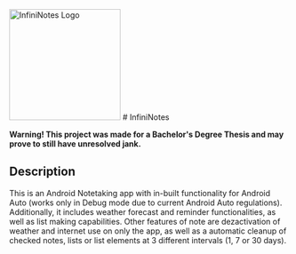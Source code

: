 <img src="InfiniNotes---NoteTaking-App/app/src/main/res/drawable/design_logo_aplicatie_centratnobg.png" alt="InfiniNotes Logo" width="200"/>
# InfiniNotes

**Warning! This project was made for a Bachelor's Degree Thesis and may prove to still have unresolved jank.**

## Description
This is an Android Notetaking app with in-built functionality for Android Auto (works only in Debug mode due to current Android Auto regulations).
Additionally, it includes weather forecast and reminder functionalities, as well as list making capabilities. 
Other features of note are dezactivation of weather and internet use on only the app, as well as a automatic cleanup of checked notes, lists or list elements at 3 different intervals (1, 7 or 30 days).
